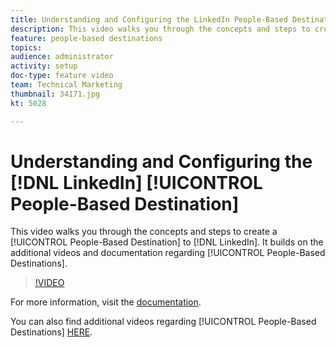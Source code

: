 ```yaml
---
title: Understanding and Configuring the LinkedIn People-Based Destination
description: This video walks you through the concepts and steps to create a People-Based Destination to LinkedIn. It builds on the additional videos and documentation regarding People-Based Destinations.
feature: people-based destinations
topics: 
audience: administrator
activity: setup
doc-type: feature video
team: Technical Marketing
thumbnail: 34171.jpg
kt: 5028

---
```


# Understanding and Configuring the [!DNL LinkedIn] [!UICONTROL People-Based Destination]

This video walks you through the concepts and steps to create a [!UICONTROL People-Based Destination] to [!DNL LinkedIn]. It builds on the additional videos and documentation regarding [!UICONTROL People-Based Destinations].

>[!VIDEO](https://video.tv.adobe.com/v/34171/?quality=12)

For more information, visit the [documentation](https://docs.adobe.com/content/help/en/audience-manager/user-guide/features/destinations/people-based/people-based-destinations-overview.html).

You can also find additional videos regarding [!UICONTROL People-Based Destinations] [HERE](https://adobe.ly/aamlearnpbd).
